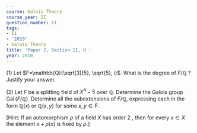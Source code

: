 ```yaml
---
course: Galois Theory
course_year: II
question_number: 61
tags:
- II
- '2010'
- Galois Theory
title: 'Paper 2, Section II, H '
year: 2010
---
```




(1) Let $F=\mathbb{Q}(\sqrt[3]{5}, \sqrt{5}, i)$. What is the degree of $F / \mathbb{Q}$ ? Justify your answer.

(2) Let $F$ be a splitting field of $X^{4}-5$ over $\mathbb{Q}$. Determine the Galois group $\operatorname{Gal}(F / \mathbb{Q})$. Determine all the subextensions of $F / \mathbb{Q}$, expressing each in the form $\mathbb{Q}(x)$ or $\mathbb{Q}(x, y)$ for some $x, y \in F$.

[Hint: If an automorphism $\rho$ of a field $X$ has order 2 , then for every $x \in X$ the element $x+\rho(x)$ is fixed by $\rho$.]
